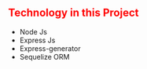 ## <h2 style="color: red; font-weight: bold;">Technology in this Project</h2>

- Node Js
- Express Js
- Express-generator
- Sequelize ORM